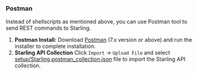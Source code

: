 
### Postman ###
Instead of shellscripts as mentioned above, you can use Postman tool to send REST commands to Starling.
1. __Postman Install:__ Download [Postman](https://www.postman.com/downloads/) (7.x version or above) and run the
   installer to complete installation.
2. __Starling API Collection__ Click `Import` -> `Upload File` and select
   [setup/Starling.postman_collection.json](setup/Starling.postman_collection.json) file to import the
   Starling API collection.
   
